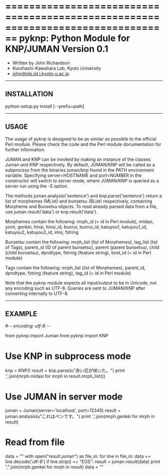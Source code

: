 ================================================================================
pyknp: Python Module for KNP/JUMAN
Version 0.1
================================================================================

- Written by John Richardson
- Kurohashi-Kawahara Lab, Kyoto University
- john@nlp.ist.i.kyoto-u.ac.jp

--------------------------------------------------------------------------------
INSTALLATION
--------------------------------------------------------------------------------

python setup.py install [--prefix=path]

--------------------------------------------------------------------------------
USAGE
--------------------------------------------------------------------------------

The usage of pyknp is designed to be as similar as possible to the official
Perl module. Please check the code and the Perl module documentation for further
information.

JUMAN and KNP can be invoked by making an instance of the classes Juman and KNP
respectively. By default, JUMAN/KNP will be called as a subprocess from the
binaries juman/knp found in the PATH environment variable. Specifying
server=HOSTNAME and port=NUMBER in the constructor will switch to server mode,
where JUMAN/KNP is queried as a server run using the -S option.

The methods juman.analysis('sentence') and knp.parse('sentence') return a list
of morphemes (MList) and bunsetsu (BList) respectively, containing Morpheme and
Bunsetsu objects. To read already parsed data from a file, use
juman.result('data') or knp.result('data').

Morphemes contain the following:
    mrph_id (= id in Perl module), midasi, yomi, genkei, hinsi, hinsi_id,
    bunrui, bunrui_id, katuyou1, katuyou1_id, katuyou2, katuyou2_id, imis,
    fstring

Bunsetsu contain the following:
    mrph_list (list of Morphemes), tag_list (list of Tags), parent_id (ID of
    parent bunsetsu), parent (parent bunsetsu), child (child bunsetsu),
    dpndtype, fstring (feature string), bnst_id (= id in Perl module) 

Tags contain the following:
    mrph_list (list of Morphemes), parent_id, dpndtype, fstring (feature
    string), tag_id (= id in Perl module)

Note that the pyknp module expects all input/output to be in Unicode, not any
encoding such as UTF-8. Queries are sent to JUMAN/KNP after converting
internally to UTF-8.

--------------------------------------------------------------------------------
EXAMPLE
--------------------------------------------------------------------------------

#-*- encoding: utf-8 -*-

from pyknp import Juman
from pyknp import KNP

# Use KNP in subprocess mode
knp = KNP()
result = knp.parse(u"赤い花が咲いた。")
print ','.join(mrph.midasi for mrph in result.mrph_list())

# Use JUMAN in server mode
juman = Juman(server='localhost', port=12345)
result = juman.analysis(u"これはペンです。")
print ','.join(mrph.genkei for mrph in result)

# Read from file
data = ""
with open("result.juman") as file_in:
    for line in file_in:
        data += line.decode('utf-8')
        if line.strip() == "EOS":
            result = juman.result(data)
            print ",".join(mrph.genkei for mrph in result)
            data = ""
